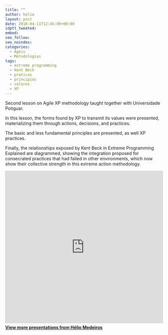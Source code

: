 ```yaml
---
title: ""
author: helio
layout: post
date: 2010-04-11T12:45:09+00:00
idptt_tweeted: 
embed: 
seo_follow: 
seo_noindex: 
categories:
  - Ageis
  - Metodologias
tags:
  - extreme programming
  - Kent Beck
  - praticas
  - principios
  - valores
  - XP
---
```


Second lesson on Agile XP methodology taught together with Universidade Potiguar.

In this lesson, the forms found by XP to transmit its values were presented, materializing them through actions, decisions, and practices.

The basic and less fundamental principles are presented, as well XP practices.

Finally, the relationships exposed by Kent Beck in Extreme Programming Explained are diagrammed, showing the integration proposed for consecrated practices that had failed in other environments, which now show their collective strength in this extreme action methodology. <div style="margin-bottom: 20px;">
<iframe src="https://www.slideshare.net/slideshow/embed_code/key/ePHVpNd1rPPUEh" width="597" height="486" frameborder="0" marginwidth="0" marginheight="0" scrolling="no" style="border:1px solid #CCC; border-width:1px; margin-bottom:5px; max-width: 100%;" allowfullscreen></iframe>
</iframe>
<div style="margin-bottom:5px">
    <strong><a href="//www.slideshare.net/heliomedeiros" target="_blank">View more presentations from Hélio Medeiros</a></strong>
</div>
</div>
